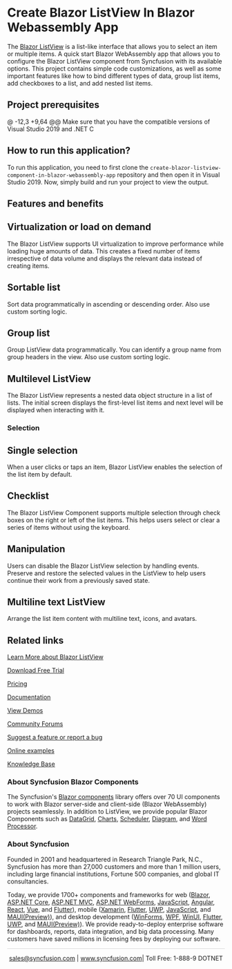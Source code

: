  # Create Blazor ListView In Blazor Webassembly App

The [Blazor ListView](https://www.syncfusion.com/blazor-components/blazor-listview?utm_source=github&utm_medium=listing&utm_campaign=blazor-lists-github-samples) is a list-like interface that allows you to select an item or multiple items. A quick start Blazor WebAssembly app that allows you to configure the Blazor ListView component from Syncfusion with its available options. This project contains simple code customizations, as well as some important features like how to bind different types of data, group list items, add checkboxes to a list, and add nested list items.

## Project prerequisites

@ -12,3 +9,64 @@ Make sure that you have the compatible versions of Visual Studio 2019 and .NET C

## How to run this application?

To run this application, you need to first clone the `create-blazor-listview-component-in-blazor-webassembly-app` repository and then open it in Visual Studio 2019. Now, simply build and run your project to view the output.

## Features and benefits

## Virtualization or load on demand
The Blazor ListView supports UI virtualization to improve performance while loading huge amounts of data. This creates a fixed number of items irrespective of data volume and displays the relevant data instead of creating items.

## Sortable list
Sort data programmatically in ascending or descending order. Also use custom sorting logic.

## Group list
Group ListView data programmatically. You can identify a group name from group headers in the view. Also use custom sorting logic.

## Multilevel ListView
The Blazor ListView represents a nested data object structure in a list of lists. The initial screen displays the first-level list items and next level will be displayed when interacting with it.

### Selection

## Single selection

When a user clicks or taps an item, Blazor ListView enables the selection of the list item by default.

## Checklist

The Blazor ListView Component supports multiple selection through check boxes on the right or left of the list items. This helps users select or clear a series of items without using the keyboard.

## Manipulation

Users can disable the Blazor ListView selection by handling events. Preserve and restore the selected values in the ListView to help users continue their work from a previously saved state.

## Multiline text ListView
Arrange the list item content with multiline text, icons, and avatars.

## Related links
[Learn More about Blazor ListView](https://www.syncfusion.com/blazor-components/blazor-listview?utm_source=github&utm_medium=listing&utm_campaign=blazor-lists-github-samples)

[Download Free Trial](https://www.syncfusion.com/downloads/blazor?utm_source=github&utm_medium=listing&utm_campaign=blazor-lists-github-samples)

[Pricing](https://www.syncfusion.com/sales/products/blazor?utm_source=github&utm_medium=listing&utm_campaign=blazor-lists-github-samples)

[Documentation](https://blazor.syncfusion.com/documentation/listview/getting-started?utm_source=github&utm_medium=listing&utm_campaign=blazor-lists-github-samples)

[View Demos](https://github.com/SyncfusionExamples/create-blazor-listview-component-in-blazor-webassembly-app.git?utm_source=github&utm_medium=listing&utm_campaign=blazor-lists-github-samples)

[Community Forums](https://www.syncfusion.com/forums/blazor-components?utm_source=github&utm_medium=listing&utm_campaign=blazor-lists-github-samples)

[Suggest a feature or report a bug](https://www.syncfusion.com/feedback/blazor-components?utm_source=github&utm_medium=listing&utm_campaign=blazor-lists-github-samples)

[Online examples](https://blazor.syncfusion.com/demos/listview/default-functionalities?utm_source=github&utm_medium=listing&utm_campaign=blazor-lists-github-samples)

[Knowledge Base](https://www.syncfusion.com/kb/blazor-components?utm_source=github&utm_medium=listing&utm_campaign=blazor-lists-github-samples)

### About Syncfusion Blazor Components
The Syncfusion's [Blazor components](https://www.syncfusion.com/blazor-components?utm_source=github&utm_medium=listing&utm_campaign=blazor-lists-github-samples) library offers over 70 UI components to work with Blazor server-side and client-side (Blazor WebAssembly) projects seamlessly. In addition to ListView, we provide popular Blazor Components such as [DataGrid](https://www.syncfusion.com/blazor-components/blazor-datagrid?utm_source=github&utm_medium=listing&utm_campaign=blazor-lists-github-samples), [Charts](https://www.syncfusion.com/blazor-components/blazor-charts?utm_source=github&utm_medium=listing&utm_campaign=blazor-lists-github-samples), [Scheduler](https://www.syncfusion.com/blazor-components/blazor-scheduler?utm_source=github&utm_medium=listing&utm_campaign=blazor-lists-github-samples), [Diagram](https://www.syncfusion.com/blazor-components/blazor-diagram?utm_source=github&utm_medium=listing&utm_campaign=blazor-lists-github-samples), and [Word Processor](https://www.syncfusion.com/blazor-components/blazor-word-processor?utm_source=github&utm_medium=listing&utm_campaign=blazor-lists-github-samples).

### About Syncfusion

Founded in 2001 and headquartered in Research Triangle Park, N.C., Syncfusion has more than 27,000 customers and more than 1 million users, including large financial institutions, Fortune 500 companies, and global IT consultancies.
 
Today, we provide 1700+ components and frameworks for web ([Blazor](https://www.syncfusion.com/blazor-components?utm_source=github&utm_medium=listing&utm_campaign=blazor-lists-github-samples), [ASP.NET Core](https://www.syncfusion.com/aspnet-core-ui-controls?utm_source=github&utm_medium=listing&utm_campaign=blazor-lists-github-samples), [ASP.NET MVC](https://www.syncfusion.com/aspnet-mvc-ui-controls?utm_source=github&utm_medium=listing&utm_campaign=blazor-lists-github-samples), [ASP.NET WebForms](https://www.syncfusion.com/jquery/aspnet-webforms-ui-controls?utm_source=github&utm_medium=listing&utm_campaign=blazor-lists-github-samples), [JavaScript](https://www.syncfusion.com/javascript-ui-controls?utm_source=github&utm_medium=listing&utm_campaign=blazor-lists-github-samples), [Angular](https://www.syncfusion.com/angular-ui-components?utm_source=github&utm_medium=listing&utm_campaign=blazor-lists-github-samples), [React](https://www.syncfusion.com/react-ui-components?utm_source=github&utm_medium=listing&utm_campaign=blazor-lists-github-samples), [Vue](https://www.syncfusion.com/vue-ui-components?utm_source=github&utm_medium=listing&utm_campaign=blazor-lists-github-samples), and [Flutter](https://www.syncfusion.com/flutter-widgets?utm_source=github&utm_medium=listing&utm_campaign=blazor-lists-github-samples)), mobile ([Xamarin](https://www.syncfusion.com/xamarin-ui-controls?utm_source=github&utm_medium=listing&utm_campaign=blazor-lists-github-samples), [Flutter](https://www.syncfusion.com/flutter-widgets?utm_source=github&utm_medium=listing&utm_campaign=blazor-lists-github-samples), [UWP](https://www.syncfusion.com/uwp-ui-controls?utm_source=github&utm_medium=listing&utm_campaign=blazor-lists-github-samples), [JavaScript](https://www.syncfusion.com/javascript-ui-controls?utm_source=github&utm_medium=listing&utm_campaign=blazor-lists-github-samples), and [MAUI(Preview)](https://www.syncfusion.com/maui-controls?utm_source=github&utm_medium=listing&utm_campaign=blazor-lists-github-samples)), and desktop development ([WinForms](https://www.syncfusion.com/winforms-ui-controls?utm_source=github&utm_medium=listing&utm_campaign=blazor-lists-github-samples), [WPF](https://www.syncfusion.com/wpf-controls?utm_source=github&utm_medium=listing&utm_campaign=blazor-lists-github-samples), [WinUI](https://www.syncfusion.com/winui-controls?utm_source=github&utm_medium=listing&utm_campaign=blazor-lists-github-samples), [Flutter](https://www.syncfusion.com/flutter-widgets?utm_source=github&utm_medium=listing&utm_campaign=blazor-lists-github-samples), [UWP](https://www.syncfusion.com/uwp-ui-controls?utm_source=github&utm_medium=listing&utm_campaign=blazor-lists-github-samples), and [MAUI(Preview)](https://www.syncfusion.com/maui-controls?utm_source=github&utm_medium=listing&utm_campaign=blazor-lists-github-samples)). We provide ready-to-deploy enterprise software for dashboards, reports, data integration, and big data processing. Many customers have saved millions in licensing fees by deploying our software.

<hr style="height:0.3px;border:none;color:lightgrey;background-color:lightgrey;" />

<p align="center">
<a href="mailto:sales@syncfusion.com?Subject=Syncfusion Blazor ListView - GitHub" target="_top">sales@syncfusion.com</a> | <a href="https://www.syncfusion.com?utm_source=github&utm_medium=listing&utm_campaign=blazor-lists-github-samples">www.syncfusion.com</a>| Toll Free: 1-888-9 DOTNET <br>
</p>

